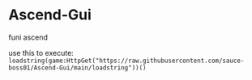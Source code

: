 # Ascend-Gui
funi ascend

use this to execute: 
`loadstring(game:HttpGet("https://raw.githubusercontent.com/sauce-boss01/Ascend-Gui/main/loadstring"))()`
